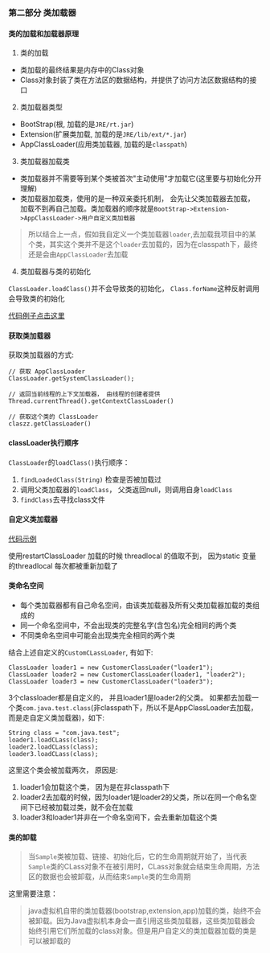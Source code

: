 ### 第二部分 类加载器

#### 类的加载和加载器原理

1. 类的加载
- 类加载的最终结果是内存中的Class对象
- Class对象封装了类在方法区的数据结构，并提供了访问方法区数据结构的接口

2. 类加载器类型
- BootStrap(根, 加载的是`JRE/rt.jar`)
- Extension(扩展类加载, 加载的是`JRE/lib/ext/*.jar`)
- AppClassLoader(应用类加载器, 加载的是`classpath`)

3. 类加载器加载类
- 类加载器并不需要等到某个类被首次"主动使用"才加载它(这里要与初始化分开理解)
- 类加载器加载类，使用的是一种双亲委托机制， 会先让父类加载器去加载， 加载不到再自己加载。类加载器的顺序就是`BootStrap->Extension->AppClassLoader->用户自定义类加载器`

>所以结合上一点，假如我自定义一个类加载器`loader`,去加载我项目中的某个类，其实这个类并不是这个`loader`去加载的，因为在classpath下，最终还是会由`AppClassLoader`去加载

4. 类加载器与类的初始化

`ClassLoader.loadClass()`并不会导致类的初始化， `Class.forName`这种反射调用会导致类的初始化

[代码例子点击这里](./ClassLoaderTest.java)


#### 获取类加载器

获取类加载器的方式:
```
// 获取 AppClassLoader
ClassLoader.getSystemClassLoader();

// 返回当前线程的上下文加载器， 由线程的创建者提供
Thread.currentThread().getContextClassLoader()

// 获取这个类的 ClassLoader
claszz.getClassLoader()
```

#### classLoader执行顺序

`ClassLoader`的`loadClass()`执行顺序：
1. `findLoadedClass(String)` 检查是否被加载过
2. 调用父类加载器的`loadClass`， 父类返回null，则调用自身`loadClass`
3. `findClass`去寻找class文件

#### 自定义类加载器

[代码示例](./CustomClassLoader.java)

使用restartClassLoader 加载的时候 threadlocal 的值取不到， 因为static 变量的threadlocal 每次都被重新加载了


#### 类命名空间

- 每个类加载器都有自己命名空间，由该类加载器及所有父类加载器加载的类组成的
- 同一个命名空间中，不会出现类的完整名字(含包名)完全相同的两个类
- 不同类命名空间中可能会出现类完全相同的两个类

结合上述自定义的`CustomCLassLoader`, 有如下:
``` 
ClassLoader loader1 = new CustomerClassLoader("loader1");
ClassLoader loader2 = new CustomerClassLoader(loader1, "loader2");
ClassLoader loader3 = new CustomerClassLoader("loader3");
```
3个classloader都是自定义的， 并且loader1是loader2的父类。 如果都去加载一个类`com.java.test.class`(非classpath下，所以不是AppClassLoader去加载，而是走自定义类加载器)，如下:
```
String class = "com.java.test";
loader1.loadCLass(class);
loader2.loadCLass(class);
loader3.loadCLass(class);
```

这里这个类会被加载两次， 原因是:
1. loader1会加载这个类， 因为是在非classpath下
2. loader2去加载的时候，因为loader1是loader2的父类，所以在同一个命名空间下已经被加载过类，就不会在加载
3. loader3和loader1并非在一个命名空间下，会去重新加载这个类


#### 类的卸载

> 当`Sample`类被加载、链接、初始化后，它的生命周期就开始了，当代表`Sample`类的CLass对象不在被引用时，CLass对象就会结束生命周期，方法区的数据也会被卸载，从而结束`Sample`类的生命周期

这里需要注意：
>java虚拟机自带的类加载器(bootstrap,extension,app)加载的类，始终不会被卸载。因为Java虚拟机本身会一直引用这些类加载器，这些类加载器会始终引用它们所加载的class对象。但是用户自定义的类加载器加载的类是可以被卸载的